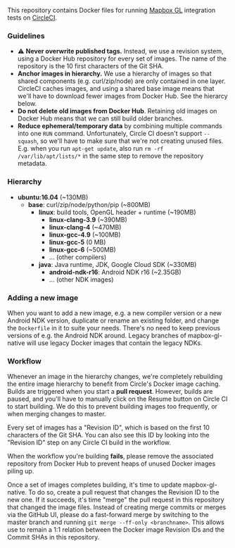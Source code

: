 This repository contains Docker files for running [Mapbox GL](https://github.com/mapbox/mapbox-gl-native) integration tests on [CircleCI](https://circleci.com/gh/mapbox/mapbox-gl-native).



### Guidelines

* ⚠️ **Never overwrite published tags.** Instead, we use a revision system, using a Docker Hub repository for every set of images. The name of the repository is the 10 first characters of the Git SHA.
* **Anchor images in hierarchy.** We use a hierarchy of images so that shared components (e.g. curl/zip/node) are only contained in one layer. CircleCI caches images, and using a shared base image means that we'll have to download fewer images from Docker Hub. See the hierarcy below.
* **Do not delete old images from Docker Hub**. Retaining old images on Docker Hub means that we can still build older branches.
* **Reduce ephemeral/temporary data** by combining multiple commands into one `RUN` command. Unfortunately, Circle CI doesn't support `--squash`, so we'll have to make sure that we're not creating unused files. E.g. when you run `apt-get update`, also run `rm -rf /var/lib/apt/lists/*` in the same step to remove the repository metadata.



### Hierarchy

* **ubuntu:16.04** (~130MB)
  * **base**:  curl/zip/node/python/pip (~800MB)
    * **linux**: build tools, OpenGL header + runtime (~190MB)
      * **linux-clang-3.9** (~390MB)
      * **linux-clang-4** (~470MB)
      * **linux-gcc-4.9** (~100MB)
      * **linux-gcc-5** (0 MB)
      * **linux-gcc-6** (~500MB)
      * ... (other compilers)
    * **java**: Java runtime, JDK, Google Cloud SDK (~330MB)
      * **android-ndk-r16**: Android NDK r16 (~2.35GB)
      * ... (other NDK images)



### Adding a new image

When you want to add a new image, e.g. a new compiler version or a new Android NDK version, duplicate or rename an existing folder, and change the `Dockerfile` in it to suite your needs. There's no need to keep previous versions of e.g. the Android NDK around. Legacy branches of mapbox-gl-native will use legacy Docker images that contain the legacy NDKs.

### Workflow

Whenever an image in the hierarchy changes, we're completely rebuilding the entire image hierarchy to benefit from Circle's Docker image caching. Builds are triggered when you start a **pull request**. However, builds are paused, and you'll have to manually click on the Resume button on Circle CI to start building. We do this to prevent building images too frequently, or when merging changes to master.

Every set of images has a "Revision ID", which is based on the first 10 characters of the Git SHA. You can also see this ID by looking into the "Revision ID" step on any Circle CI build in the workflow.

When the workflow you're building **fails**, please remove the associated repository from Docker Hub to prevent heaps of unused Docker images piling up.

Once a set of images completes building, it's time to update mapbox-gl-native. To do so, create a pull request that changes the Revision ID to the new one. If it succeeds, it's time "merge" the pull request in this repository that changed the image files. Instead of creating merge commits or merges via the GitHub UI, please do a fast-forward merge by switching to the master branch and running `git merge --ff-only <branchname>`. This allows use to remain a 1:1 relation between the Docker image Revision IDs and the Commit SHAs in this repository.